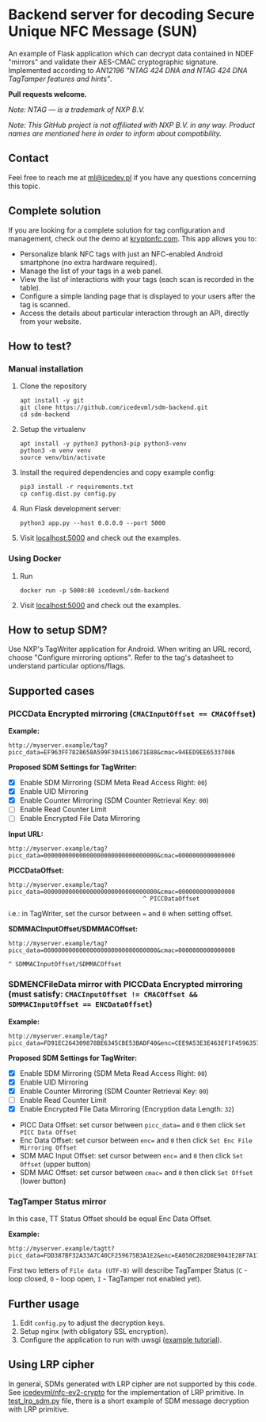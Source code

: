 # Backend server for decoding Secure Unique NFC Message (SUN)

An example of Flask application which can decrypt data contained in NDEF "mirrors" and validate their AES-CMAC cryptographic signature. Implemented according to _AN12196 "NTAG 424 DNA and NTAG 424 DNA TagTamper features and hints"_.

**Pull requests welcome.**

*Note: NTAG — is a trademark of NXP B.V.*

*Note: This GitHub project is not affiliated with NXP B.V. in any way. Product names are mentioned here in order to inform about compatibility.*

## Contact
Feel free to reach me at ml@icedev.pl if you have any questions concerning this topic.

## Complete solution
If you are looking for a complete solution for tag configuration and management, check out the demo at [kryptonfc.com](https://kryptonfc.com). This app allows you to:

* Personalize blank NFC tags with just an NFC-enabled Android smartphone (no extra hardware required).
* Manage the list of your tags in a web panel.
* View the list of interactions with your tags (each scan is recorded in the table).
* Configure a simple landing page that is displayed to your users after the tag is scanned.
* Access the details about particular interaction through an API, directly from your website.

## How to test?
### Manual installation
1. Clone the repository
   ```
   apt install -y git
   git clone https://github.com/icedevml/sdm-backend.git
   cd sdm-backend
   ```
2. Setup the virtualenv
   ```
   apt install -y python3 python3-pip python3-venv
   python3 -m venv venv
   source venv/bin/activate
   ```
3. Install the required dependencies and copy example config:
   ```
   pip3 install -r requirements.txt
   cp config.dist.py config.py
   ```
4. Run Flask development server:
   ```
   python3 app.py --host 0.0.0.0 --port 5000
   ```
5. Visit [localhost:5000](http://127.0.0.1:5000/) and check out the examples.

### Using Docker
1. Run
   ```
   docker run -p 5000:80 icedevml/sdm-backend
   ```
2. Visit [localhost:5000](http://127.0.0.1:5000/) and check out the examples.

## How to setup SDM?
Use NXP's TagWriter application for Android. When writing an URL record, choose "Configure mirroring options". Refer to the tag's datasheet to understand particular options/flags.

## Supported cases
### PICCData Encrypted mirroring (`CMACInputOffset == CMACOffset`)
**Example:**
```
http://myserver.example/tag?picc_data=EF963FF7828658A599F3041510671E88&cmac=94EED9EE65337086
```
  
**Proposed SDM Settings for TagWriter:**
* [X] Enable SDM Mirroring (SDM Meta Read Access Right: `00`)
* [X] Enable UID Mirroring
* [X] Enable Counter Mirroring (SDM Counter Retrieval Key: `00`)
* [ ] Enable Read Counter Limit
* [ ] Enable Encrypted File Data Mirroring

**Input URL:**
```
http://myserver.example/tag?picc_data=00000000000000000000000000000000&cmac=0000000000000000
```

**PICCDataOffset:**
```
http://myserver.example/tag?picc_data=00000000000000000000000000000000&cmac=0000000000000000
                                      ^ PICCDataOffset
```

i.e.: in TagWriter, set the cursor between `=` and `0` when setting offset.

**SDMMACInputOffset/SDMMACOffset:**
```
http://myserver.example/tag?picc_data=00000000000000000000000000000000&cmac=0000000000000000
                                                                            ^ SDMMACInputOffset/SDMMACOffset
```

### SDMENCFileData mirror with PICCData Encrypted mirroring (must satisfy: `CMACInputOffset != CMACOffset && SDMMACInputOffset == ENCDataOffset`)

**Example:**
```
http://myserver.example/tag?picc_data=FD91EC264309878BE6345CBE53BADF40&enc=CEE9A53E3E463EF1F459635736738962&cmac=ECC1E7F6C6C73BF6
```
  
**Proposed SDM Settings for TagWriter:**
* [X] Enable SDM Mirroring (SDM Meta Read Access Right: `00`)
* [X] Enable UID Mirroring
* [X] Enable Counter Mirroring (SDM Counter Retrieval Key: `00`)
* [ ] Enable Read Counter Limit
* [X] Enable Encrypted File Data Mirroring (Encryption data Length: `32`)
* PICC Data Offset: set cursor between `picc_data=` and `0` then click `Set PICC Data Offset`
* Enc Data Offset: set cursor between `enc=` and `0` then click `Set Enc File Mirroring Offset`
* SDM MAC Input Offset: set cursor between `enc=` and `0` then click `Set Offset` (upper button)
* SDM MAC Offset: set cursor between `cmac=` and `0` then click `Set Offset` (lower button)

### TagTamper Status mirror

In this case, TT Status Offset should be equal Enc Data Offset.

**Example:**
```
http://myserver.example/tagtt?picc_data=FDD387BF32A33A7C40CF259675B3A1E2&enc=EA050C282D8E9043E28F7A171464D697&cmac=758110182134ECE9
```

First two letters of `File data (UTF-8)` will describe TagTamper Status (`C` - loop closed, `O` - loop open, `I` - TagTamper not enabled yet).

## Further usage
1. Edit `config.py` to adjust the decryption keys.
2. Setup nginx (with obligatory SSL encryption).
2. Configure the application to run with uwsgi ([example tutorial](https://www.digitalocean.com/community/tutorials/how-to-serve-flask-applications-with-uswgi-and-nginx-on-ubuntu-18-04)).

## Using LRP cipher
In general, SDMs generated with LRP cipher are not supported by this code. See [icedevml/nfc-ev2-crypto](https://github.com/icedevml/nfc-ev2-crypto/blob/master/lrp.py) for the implementation of LRP primitive. In [test_lrp_sdm.py](https://github.com/icedevml/nfc-ev2-crypto/blob/master/test_lrp_sdm.py) file, there is a short example of SDM message decryption with LRP primitive.

